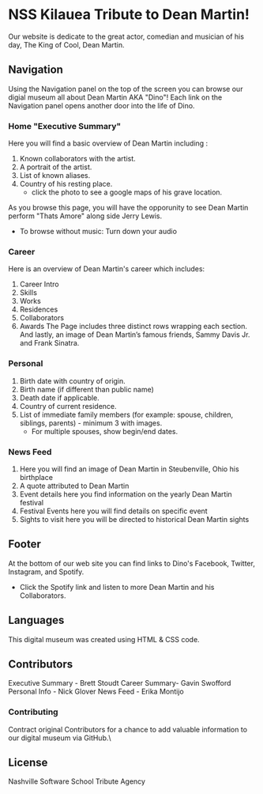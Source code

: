 # NSS Kilauea Tribute to Dean Martin!
Our website is dedicate to the great actor, comedian and 
musician of his day, The King of Cool, Dean Martin.

## Navigation
Using the Navigation panel on the top of the screen you can browse our digial museum all about Dean Martin AKA "Dino"! Each link on the Navigation panel opens another door into the life of Dino.

### Home "Executive Summary" 
Here you will find a basic overview of Dean Martin including :
1. Known collaborators with the artist.
2. A portrait of the artist.
3. List of known aliases.
4. Country of his resting place.
   - click the photo to see a google maps of his grave location.

As you browse this page, you will have the opporunity to see Dean Martin perform "Thats Amore" along side Jerry Lewis.
   - To browse without music: Turn down your audio

### Career
Here is an overview of Dean Martin's career which includes:
1. Career Intro
2. Skills
3. Works
4. Residences
5. Collaborators
6. Awards
The Page includes three distinct rows wrapping each section. And lastly, an image of Dean Martin’s famous friends, Sammy Davis Jr. and Frank Sinatra.

### Personal
1. Birth date with country of origin.
2. Birth name (if different than public name)
3. Death date if applicable.
4. Country of current residence.
5. List of immediate family members (for example: spouse, children, siblings, parents) - minimum 3 with images.
   - For multiple spouses, show begin/end dates.

### News Feed
1. Here you will find an image of Dean Martin in Steubenville, Ohio his birthplace
2. A quote attributed to Dean Martin
3. Event details here you find information on the yearly Dean Martin festival
4. Festival Events here you will find details on specific event
5. Sights to visit here you will be directed to historical Dean Martin sights

## Footer
At the bottom of our web site you can find links to Dino's Facebook, Twitter, Instagram, and Spotify.
- Click the Spotify link and listen to more Dean Martin and his Collaborators.

## Languages
This digital museum was created using HTML & CSS code.

## Contributors
Executive Summary - Brett Stoudt
Career Summary- Gavin Swofford
Personal Info - Nick Glover
News Feed - Erika Montijo

### Contributing
Contract original Contributors for a chance to add valuable information to our digital museum via GitHub.\

## License
Nashville Software School Tribute Agency

